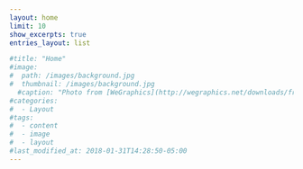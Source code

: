 ```yaml
---
layout: home
limit: 10
show_excerpts: true
entries_layout: list

#title: "Home"
#image:
#  path: /images/background.jpg
#  thumbnail: /images/background.jpg
  #caption: "Photo from [WeGraphics](http://wegraphics.net/downloads/free-ultimate-blurred-background-pack/)"
#categories:
#  - Layout
#tags:
#  - content
#  - image
#  - layout
#last_modified_at: 2018-01-31T14:28:50-05:00
---
```

